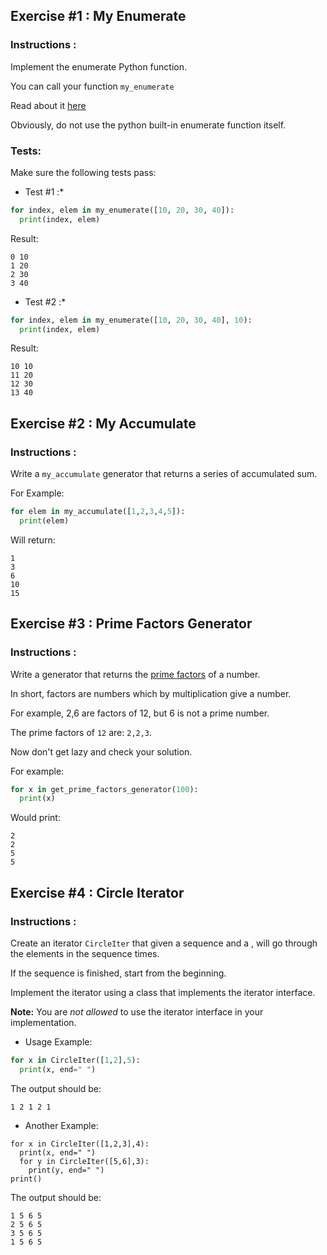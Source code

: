 
## Exercise #1 : My Enumerate
### Instructions :

Implement the enumerate Python function.

You can call your function `my_enumerate`

Read about it [here](https://www.programiz.com/python-programming/methods/built-in/enumerate)

Obviously, do not use the python built-in enumerate function itself.


### Tests:

Make sure the following tests pass:

- Test #1 :*
```python
for index, elem in my_enumerate([10, 20, 30, 40]):
  print(index, elem) 
```
Result:
```console
0 10
1 20
2 30
3 40
```

- Test #2 :*

```python
for index, elem in my_enumerate([10, 20, 30, 40], 10):
  print(index, elem)  
```
Result:
```console
10 10
11 20
12 30
13 40
```

## Exercise #2 : My Accumulate
### Instructions :

Write a `my_accumulate` generator that returns a series of accumulated sum.


For Example:
```python
for elem in my_accumulate([1,2,3,4,5]):
  print(elem) 
```
Will return:
```console
1
3
6
10
15
```

## Exercise #3 : Prime Factors Generator
### Instructions :

Write a generator that returns the [prime factors](https://www.mathsisfun.com/prime-factorization.html) of a number.


In short, factors are numbers which by multiplication give a number.

For example, 2,6 are factors of 12, but 6 is not a prime number.

The prime factors of `12` are: `2,2,3`.


Now don't get lazy and check your solution.

For example:
```python
for x in get_prime_factors_generator(100):
  print(x) 
```
Would print:
```console
2
2
5
5
```

## Exercise #4 : Circle Iterator
### Instructions :

Create an iterator `CircleIter` that given a sequence and a <number of times>, will go through the elements in the sequence <number of times> times.

If the sequence is finished, start from the beginning.

Implement the iterator using a class that implements the iterator interface.

**Note:** You are *not allowed* to use the iterator interface in your implementation.


- Usage Example:
```python
for x in CircleIter([1,2],5):
  print(x, end=" ") 
```
The output should be:
```console
1 2 1 2 1 
```

- Another Example:
```
for x in CircleIter([1,2,3],4):
  print(x, end=" ")
  for y in CircleIter([5,6],3):
    print(y, end=" ")
print() 
```
The output should be:
```console
1 5 6 5 
2 5 6 5 
3 5 6 5 
1 5 6 5 
```